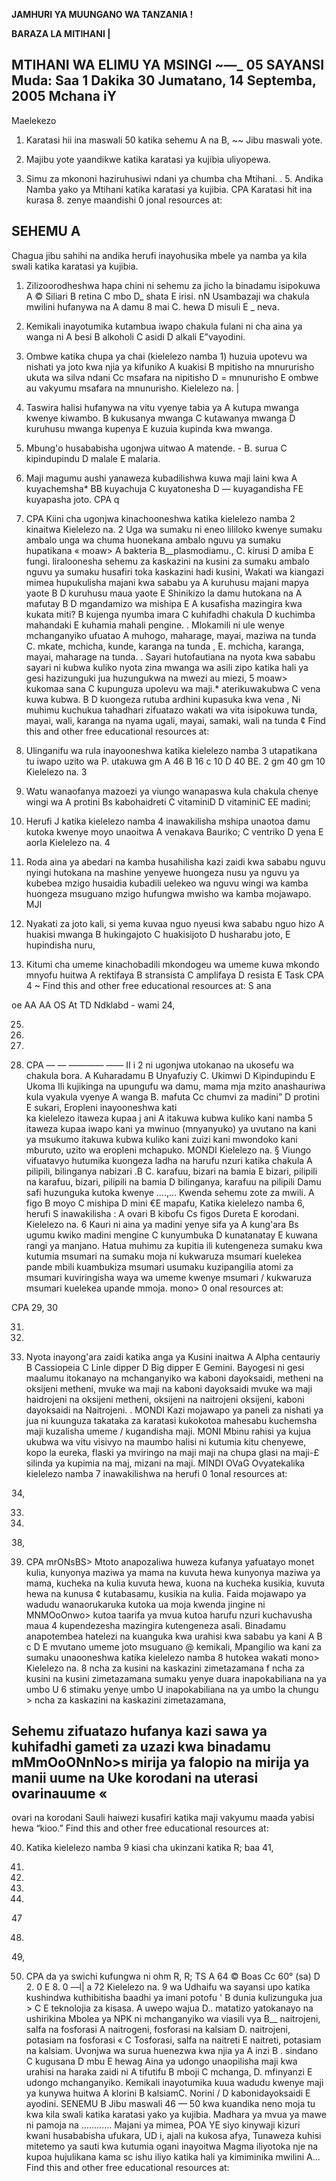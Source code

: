 **JAMHURI YA MUUNGANO WA TANZANIA !**

**BARAZA LA MITIHANI |**

**MTIHANI WA ELIMU YA MSINGI**
~—_
05 SAYANSI
Muda: Saa 1 Dakika 30 Jumatano, 14 Septemba, 2005 Mchana iY
-
Maelekezo

1. Karatasi hii ina maswali 50 katika sehemu A na B,
~~
Jibu maswali yote.

3. Majibu yote yaandikwe katika karatasi ya kujibia uliyopewa.

4. Simu za mkononi haziruhusiwi ndani ya chumba cha Mtihani.
. 5. Andika Namba yako ya Mtihani katika karatasi ya kujibia.
CPA
Karatasi hit ina kurasa 8. zenye maandishi
0 jonal resources at:

## SEHEMU A
Chagua jibu sahihi na andika herufi inayohusika mbele ya namba ya kila swali katika karatasi ya kujibia.

1. Zilizoorodheshwa hapa chini ni sehemu za jicho la binadamu isipokuwa
   A © Siliari B retina C mbo D_ shata E irisi.
nN
Usambazaji wa chakula mwilini hufanywa na
   A damu 8 mai C. hewa D misuli E _ neva.

3. Kemikali inayotumika kutambua iwapo chakula fulani ni cha aina ya wanga ni
   A besi B alkoholi C asidi D alkali E”vayodini.

4. Ombwe katika chupa ya chai (kielelezo namba 1) huzuia upotevu wa nishati ya joto kwa njia ya kifuniko
   A kuakisi
   B mpitisho na mnururisho ukuta wa silva ndani Cc msafara na nipitisho
   D = mnunurisho
E
ombwe au vakyumu msafara na mnunurisho.
Kielelezo na. |

5. Taswira halisi hufanywa na vitu vyenye tabia ya
   A kutupa mwanga kwenye kiwambo.
   B kukusanya mwanga
   C kutawanya mwanga
   D kuruhusu mwanga kupenya
   E kuzuia kupinda kwa mwanga.

6. Mbung'o husababisha ugonjwa uitwao
   A matende. - B. surua C kipindupindu D malale E malaria.

7. Maji magumu aushi yanaweza kubadilishwa kuwa maji laini kwa
   A kuyachemsha*
BB kuyachuja
   C kuyatonesha
   D — kuyagandisha
FE kuyapasha joto.
CPA
q

11. CPA
Kiini cha ugonjwa kinachooneshwa katika kielelezo namba 2 kinaitwa
Kielelezo na. 2
Uga wa sumaku ni eneo lililoko kwenye sumaku ambalo unga wa chuma huonekana ambalo nguvu ya sumaku hupatikana «
moaw>
   A bakteria
B__plasmodiamu.,
C. kirusi
   D amiba
   E fungi.
liraloonesha sehemu za kaskazini na kusini za sumaku ambalo nguvu ya sumaku husafiri toka kaskazini hadi kusini,
Wakati wa kiangazi mimea hupukulisha majani kwa sababu ya
   A kuruhusu majani mapya yaote B
   D kuruhusu maua yaote E
Shinikizo la damu hutokana na
   A mafutay B
   D mgandamizo wa mishipa E
   A kusafisha mazingira kwa kukata miti?
   B kujenga nyumba imara
   C kuhifadhi chakula
   D kuchimba mahandaki
   E kuhamia mahali pengine.
. Mlokamili ni ule wenye mchanganyiko ufuatao
   A muhogo, maharage, mayai, maziwa na tunda
C. mkate, mchicha, kunde, karanga na tunda ,
E. mchicha, karanga, mayai, maharage na tunda.
. Sayari hutofautiana na nyota kwa sababu sayari ni kubwa kuliko nyota zina mwanga wa asili zipo katika hali ya gesi hazizunguki jua huzungukwa na mwezi au miezi, 5
moaw>
kukomaa sana C
kupunguza upolevu wa maji.*
aterikuwakubwa C
vena kuwa kubwa.
B
D
kuongeza rutuba ardhini kupasuka kwa vena
, Ni muhimu kuchukua tahadhari zifuatazo wakati wa vita isipokuwa tunda, mayai, wali, karanga na nyama ugali, mayai, samaki, wali na tunda ¢
Find this and other free educational resources at:

15. Ulinganifu wa rula inayooneshwa katika kielelezo namba 3 utapatikana tu iwapo uzito wa P. utakuwa gm
   A 46
   B 16
c 10
   D 40
BE. 2
gm 40 gm 10
Kielelezo na. 3

16. Watu wanaofanya mazoezi ya viungo wanapaswa kula chakula chenye wingi wa
   A protini Bs kabohaidreti C vitaminiD D vitaminiC EE madini;

17. Herufi J katika kielelezo namba 4 inawakilisha mshipa unaotoa damu kutoka kwenye moyo unaoitwa
   A venakava
Bauriko;
   C ventriko
   D yena
E
aorla
Kielelezo na. 4

18. Roda aina ya abedari na kamba husahilisha kazi zaidi kwa sababu nguvu nyingi hutokana na mashine yenyewe huongeza nusu ya nguvu ya kubebea mzigo husaidia kubadili uelekeo wa nguvu wingi wa kamba huongeza msuguano mzigo hufungwa mwisho wa kamba mojawapo.
MJI

19. Nyakati za joto kali, si yema kuvaa nguo nyeusi kwa sababu nguo hizo
   A huakisi mwanga B hukingajoto C huakisijoto D husharabu joto,
   E hupindisha nuru,

20. Kitumi cha umeme kinachobadili mkondogeu wa umeme kuwa mkondo mnyofu huitwa
   A rektifaya B stransista C amplifaya D resista E Task
CPA
4
~ Find this and other free educational resources at: S ana

oe AA AA OS At TD Ndklabd - wami
24,

25.

26.

27.

28. CPA
— — ———— —— II i 2
ni ugonjwa utokanao na ukosefu wa chakula bora.
   A Kuharadamu B Unyafuziy C. Ukimwi D Kipindupindu E Ukoma
Ili kujikinga na upungufu wa damu, mama mja mzito anashauriwa kula vyakula vyenye
   A wanga B. mafuta Cc chumvi za madini” D protini E sukari,
Eropleni inayooneshwa kati
\
ka kielelezo itaweza kupaa j ani A
itakuwa kubwa kuliko kani namba 5 itaweza kupaa iwapo kani ya mwinuo (mnyanyuko)
ya uvutano na kani ya msukumo itakuwa kubwa kuliko kani zuizi kani mwondoko kani mburuto,
uzito wa eropleni mchapuko.
MONDI
Kielelezo na. §
Viungo vifuatavyo hutumika kuongeza ladha na harufu nzuri katika chakula
   A pilipili, bilinganya nabizari .B
C. karafuu, bizari na bamia
   E bizari, pilipili na karafuu,
bizari, pilipili na bamia
   D bilinganya, karafuu na pilipili
Damu safi huzunguka kutoka kwenye ....,... Kwenda sehemu zote za mwili.
   A figo B moyo C mishipa D mini €E
mapafu,
Katika kielelezo namba 6, herufi S inawakilisha :
   A ovari
   B kibofu
Cs figos
Dureta
   E korodani.
Kielelezo na. 6
Kauri ni aina ya madini yenye sifa ya
   A kung'ara Bs ugumu kwiko madini mengine C kunyumbuka
   D kunatanatay E kuwana rangi ya manjano.
Hatua muhimu za kupitia ili kutengeneza sumaku kwa kutumia msumari na sumaku moja ni kukwaruza msumari kuelekea pande mbili kuambukiza msumari usumaku kuzipangilia atomi za msumari kuviringisha waya wa umeme kwenye msumari /
kukwaruza msumari kuelekea upande mmoja.
mono>
0 onal resources at:

CPA
29,
30

31.

32.

33. Nyota inayong'ara zaidi katika anga ya Kusini inaitwa
   A Alpha centauriy
   B Cassiopeia
   C Linle dipper
   D Big dipper
   E Gemini.
Bayogesi ni gesi maalumu itokanayo na mchanganyiko wa kaboni dayoksaidi, metheni na oksijeni metheni, mvuke wa maji na kaboni dayoksaidi mvuke wa maji haidrojeni na oksijeni metheni, oksijeni na naitrojeni oksijeni, kaboni dayoksaidi na Naitrojeni. .
MONDI
Kazi mojawapo ya paneli za nishati ya jua ni kuunguza takataka za karatasi kukokotoa mahesabu kuchemsha maji kuzalisha umeme /
kugandisha maji.
MONI
Mbinu rahisi ya kujua ukubwa wa vitu visivyo na maumbo halisi ni kutumia kitu chenyewe, kopo la eureka,
flaski ya mviringo na maji maji na chupa glasi na maji-£
silinda ya kupimia na maj,
mizani na maji.
MINDI
OVaG
Ovyatekalika kielelezo namba 7 inawakilishwa na herufi
0 1onal resources at:

34,

33.

36. 
38,

39. CPA
mrONsBS>
Mtoto anapozaliwa huweza kufanya yafuatayo monet kulia, kunyonya maziwa ya mama na kuvuta hewa kunyonya maziwa ya mama, kucheka na kulia kuvuta hewa, kuona na kucheka kusikia, kuvuta hewa na kunusa ¢
kutabasamu, kusikia na kulia.
Faida mojawapo ya wadudu wanaorukaruka kutoka ua moja kwenda jingine ni
MNMOoOnwo>
kutoa taarifa ya mvua kutoa harufu nzuri kuchavusha maua 4
kupendezesha mazingira kutengeneza asali.
Binadamu anapotembea hatelezi na kuanguka kwa urahisi kwa sababu ya kani
A
B
c
D
E
mvutano umeme joto msuguano @
kemikali,
Mpangilio wa kani za sumaku unaooneshwa katika kielelezo namba 8 hutokea wakati mono>
Kielelezo na. 8
ncha za kusini na kaskazini zimetazamana f ncha za kusini na kusini zimetazamana sumaku yenye duara inapokabiliana na ya umbo U 6
stimaku yenye umbo U inapokabiliana na ya umbo la chungu >
ncha za kaskazini na kaskazini zimetazamana,

## Sehemu zifuatazo hufanya kazi sawa ya kuhifadhi gameti za uzazi kwa binadamu mMmOoONnNo>s mirija ya falopio na mirija ya manii uume na Uke korodani na uterasi ovarinauume «
ovari na korodani
Sauli haiwezi kusafiri katika maji vakyumu maada yabisi hewa
“kioo.”
Find this and other free educational resources at:

40. Katika kielelezo namba 9 kiasi cha ukinzani katika R; baa
41,

43.

44.

45.

46. 
47

48. 
49,

50. CPA
da ya swichi kufungwa ni ohm
R, R;
TS
   A 64
© Boas
Cc 60°
(sa) D 2. 0
   E 8. 0
—l| a
72
Kielelezo na. 9 wa
Udhaifu wa sayansi upo katika kushindwa kuthibitisha baadhi ya imani potofu '
   B dunia kulizunguka jua > C
   E teknolojia za kisasa.
   A uwepo wajua
D.. matatizo yatokanayo na ushirikina
Mbolea ya NPK ni mchanganyiko wa viasili vya
B__ naitrojeni, salfa na fosforasi
   A naitrogeni, fosforasi na kalsiam
D. naitrojeni, potasiam na fosforasi «
   C Tosforasi, salfa na naitreti
   E naitreti, potasiam na kalsiam.
Uvonjwa wa surua huenezwa kwa njia ya
   A inzi B . sindano C kugusana D mbu E hewag
Aina ya udongo unaopilisha maji kwa urahisi na haraka zaidi ni
   A tifutifu B mboji C mchanga, D. mfinyanzi E udongo mchanganyiko.
Kemikali inayotumika kuua wadudu kwenye maji ya kunywa huitwa
   A klorini B kalsiamC. Norini / D kabonidayoksaidi E ayodini.
SENEMU B
Jibu maswali 46 — 50 kwa kuandika neno moja tu kwa kila swali katika karatasi yako ya kujibia.
Madhara ya mvua ya mawe ni pamoja na ............ Majani ya mimea,
POA YE siyo kinywaji kizuri kwani husababisha ufukara, UD i, ajali na kukosa afya,
Tunaweza kuhisi mitetemo ya sauti kwa kutumia ogani inayoitwa
Magma iliyotoka nje na kupoa hujulikana kama sc ishu iliyo katika hali ya kimiminika mwilini A...
Find this and other free educational resources at: